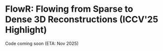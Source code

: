 # FlowR: Flowing from Sparse to Dense 3D Reconstructions (ICCV'25 Highlight)

Code coming soon (ETA: Nov 2025)
